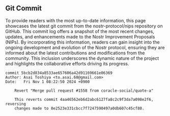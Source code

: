 ## Git Commit
To provide readers with the most up-to-date information, this page showcases the latest git commit from the nostr-protocol/nips repository on GitHub. This commit log offers a snapshot of the most recent changes, updates, and enhancements made to the Nostr Improvement Proposals (NIPs). By incorporating this information, readers can gain insight into the ongoing development and evolution of the Nostr protocol, ensuring they are informed about the latest contributions and modifications from the community. This inclusion underscores the dynamic nature of the project and highlights the collaborative efforts driving its progress.

```shell
commit 5bcb2d834a8533ae657606a42d91169661e06369
Author: Asai Toshiya <to.asai.60@gmail.com>
Date:   Fri Nov 1 08:22:50 2024 +0900

    Revert "Merge pull request #1558 from coracle-social/quote-a"
    
    This reverts commit 4aa46562eb6d2abc6127fa8c2c9f3da7a098e2f6, reversing
    changes made to 8e2523e331cbcc7f7247590497a0db607c45cf80.
```
